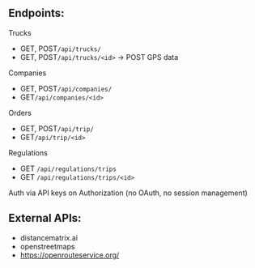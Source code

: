 

Endpoints:
---
Trucks
- GET, POST`/api/trucks/`
- GET, POST`/api/trucks/<id>` -> POST GPS data

Companies
- GET, POST`/api/companies/`
- GET`/api/companies/<id>`

Orders
- GET, POST`/api/trip/`
- GET`/api/trip/<id>`

Regulations
- GET `/api/regulations/trips`
- GET `/api/regulations/trips/<id>`



Auth via API keys on Authorization (no OAuth, no session management)

External APIs:
---
- distancematrix.ai
- openstreetmaps
- https://openrouteservice.org/